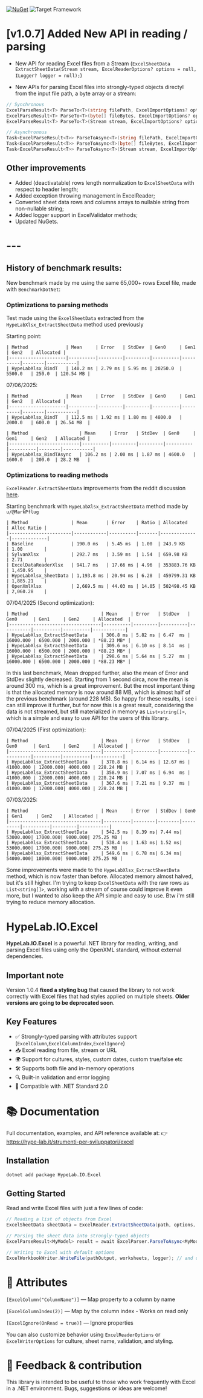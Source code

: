 ﻿[![NuGet](https://img.shields.io/nuget/v/HypeLab.IO.Excel.svg?style=flat-square)](https://www.nuget.org/packages/HypeLab.IO.Excel)
![Target Framework](https://img.shields.io/badge/target-.NET%20Standard%202.0-blue?style=flat-square)

# [v1.0.7] Added New API in reading / parsing
- New API for reading Excel files from a Stream (`ExcelSheetData ExtractSheetData(Stream stream, ExcelReaderOptions? options = null, ILogger? logger = null);`)

- New APIs for parsing Excel files into strongly-typed objects directyl from the input file path, a byte array or a stream:
```csharp
// Synchronous
ExcelParseResult<T> ParseTo<T>(string filePath, ExcelImportOptions? options = null, ILogger? logger = null);
ExcelParseResult<T> ParseTo<T>(byte[] fileBytes, ExcelImportOptions? options = null, ILogger? logger = null);
ExcelParseResult<T> ParseTo<T>(Stream stream, ExcelImportOptions? options = null, ILogger? logger = null);

// Asynchronous
Task<ExcelParseResult<T>> ParseToAsync<T>(string filePath, ExcelImportOptions? options = null, ILogger? logger = null, CancellationToken cancellationToken = default);
Task<ExcelParseResult<T>> ParseToAsync<T>(byte[] fileBytes, ExcelImportOptions? options = null, ILogger? logger = null, CancellationToken cancellationToken = default);
Task<ExcelParseResult<T>> ParseToAsync<T>(Stream stream, ExcelImportOptions? options = null, ILogger? logger = null, CancellationToken cancellationToken = default);
```

## Other improvements
- Added (deactivatable) rows length normalization to `ExcelSheetData` with respect to header length;
- Added exception throwing management in ExcelReader;
- Converted sheet data rows and columns arrays to nullable string from non-nullable string;
- Added logger support in ExcelValidator methods;
- Updated NuGets.

# ---

## History of benchmark results:
New benchmark made by me using the same 65,000+ rows Excel file, made with `BenchmarkDotNet`:

### Optimizations to parsing methods
Test made using the `ExcelSheetData` extracted from the `HypeLabXlsx_ExtractSheetData` method used previously

Starting point:
```
| Method              | Mean     | Error   | StdDev  | Gen0     | Gen1     | Gen2   | Allocated |
|---------------------|----------|---------|---------|----------|----------|--------|-----------|
| HypeLabXlsx_BindT   | 140.2 ms | 2.79 ms | 5.95 ms | 20250.0  | 5500.0   | 250.0  | 120.54 MB |
```

07/06/2025:
```
| Method              | Mean     | Error   | StdDev  | Gen0     | Gen1     | Gen2   | Allocated |
|---------------------|----------|---------|---------|----------|----------|--------|-----------|
| HypeLabXlsx_BindT   | 112.5 ms | 1.92 ms | 1.80 ms | 4800.0   | 2000.0   | 600.0  | 26.54 MB  |

| Method                   | Mean     | Error   | StdDev  | Gen0     | Gen1     | Gen2   | Allocated |
|--------------------------|----------|---------|---------|----------|----------|--------|-----------|
| HypeLabXlsx_BindTAsync   | 106.2 ms | 2.00 ms | 1.87 ms | 4600.0   | 1600.0   | 200.0  | 28.2 MB   |
```

### Optimizations to reading methods
`ExcelReader.ExtractSheetData` improvements from the reddit discussion [here](https://www.reddit.com/r/dotnet/comments/1lput9r/i_have_released_a_nuget_package_to_readwrite/).

Starting benchmark with `HypeLabXlsx_ExtractSheetData` method made by `u/@MarkPflug`
```
| Method                | Mean       | Error    | Ratio | Allocated    | Alloc Ratio |
|-----------------------|------------|----------|-------|--------------|-------------|
| Baseline              | 190.0 ms   | 5.45 ms  | 1.00  | 243.9 KB     | 1.00        |
| SylvanXlsx            | 292.7 ms   | 3.59 ms  | 1.54  | 659.98 KB    | 2.71        |
| ExcelDataReaderXlsx   | 941.7 ms   | 17.66 ms | 4.96  | 353883.76 KB | 1,450.95    |
| HypeLabXlsx_SheetData | 1,193.8 ms | 20.94 ms | 6.28  | 459799.31 KB | 1,885.21    |
| OpenXmlXlsx           | 2,669.5 ms | 44.03 ms | 14.05 | 502498.45 KB | 2,060.28    |
```

07/04/2025 (Second optimization):
```
| Method                           | Mean     | Error   | StdDev   | Gen0      | Gen1     | Gen2     | Allocated  |	
|----------------------------------|----------|---------|----------|-----------|----------|----------|------------|
| HypeLabXlsx_ExtractSheetData     | 306.8 ms | 5.82 ms | 6.47  ms | 16000.000 | 6500.000 | 2000.000 | *88.23 MB* |
| HypeLabXlsx_ExtractSheetData     | 309.6 ms | 6.10 ms | 8.14  ms | 16000.000 | 6500.000 | 2000.000 | *88.23 MB* |
| HypeLabXlsx_ExtractSheetData     | 298.6 ms | 5.64 ms | 5.27  ms | 16000.000 | 6500.000 | 2000.000 | *88.23 MB* |
```
In this last benchmark, Mean dropped further, also the mean of Error and StdDev slightly decreased. Starting from 1 second circa, now the mean is around 300 ms, which is a great improvement.
But the most important thing is that the allocated memory is now around 88 MB, which is almost half of the previous benchmark (around 228 MB).
So happy for these results, i see i can still improve it further, but for now this is a great result, considering the data is not streamed, but still materialized in memory as `List<string[]>`, which is a simple and easy to use API for the users of this library.

07/04/2025 (First optimization):
```
| Method                           | Mean     | Error   | StdDev   | Gen0      | Gen1     | Gen2     | Allocated |
|----------------------------------|----------|---------|----------|-----------|----------|----------|-----------|
| HypeLabXlsx_ExtractSheetData     | 370.8 ms | 6.14 ms | 12.67 ms | 41000.000 | 12000.000| 4000.000 | 228.24 MB |
| HypeLabXlsx_ExtractSheetData     | 358.9 ms | 7.07 ms | 6.94  ms | 41000.000 | 12000.000| 4000.000 | 228.24 MB |
| HypeLabXlsx_ExtractSheetData     | 367.6 ms | 7.21 ms | 9.37  ms | 41000.000 | 12000.000| 4000.000 | 228.24 MB |
```

07/03/2025:
```
| Method                           | Mean     | Error  | StdDev | Gen0     | Gen1     | Gen2    | Allocated	|
|----------------------------------|----------|--------|--------|----------|----------|---------|-----------|
| HypeLabXlsx_ExtractSheetData     | 542.5 ms | 8.39 ms| 7.44 ms| 53000.000| 17000.000| 9000.000| 275.25 MB |
| HypeLabXlsx_ExtractSheetData     | 538.4 ms | 1.63 ms| 1.52 ms| 53000.000| 17000.000| 9000.000| 275.25 MB |
| HypeLabXlsx_ExtractSheetData     | 549.6 ms | 6.78 ms| 6.34 ms| 54000.000| 18000.000| 9000.000| 275.25 MB |

```

Some improvements were made to the `HypeLabXlsx_ExtractSheetData` method, which is now faster than before.
Allocated memory almost halved, but it's still higher. I'm trying to keep `ExcelSheetData` with the raw rows as `List<string[]>`, working with a stream of course could improve it even more, but I wanted to also keep the API simple and easy to use.
Btw i'm still trying to reduce memory allocation.


# HypeLab.IO.Excel

**HypeLab.IO.Excel** is a powerful .NET library for reading, writing, and parsing Excel files using only the OpenXML standard, without external dependencies.

## Important note
Version 1.0.4 **fixed a styling bug** that caused the library to not work correctly with Excel files that had styles applied on multiple sheets. **Older versions are going to be deprecated soon**.

## Key Features

- ✅ Strongly-typed parsing with attributes support (`ExcelColumn`,`ExcelColumnIndex`,`ExcelIgnore`)
- 📥 Excel reading from file, stream or URL
- 🌍 Support for cultures, styles, custom dates, custom true/false etc
- 🛠 Supports both file and in-memory operations
- 🔍 Built-in validation and error logging
- 🧩 Compatible with .NET Standard 2.0

# 📚 Documentation
Full documentation, examples, and API reference available at:
👉 https://hype-lab.it/strumenti-per-sviluppatori/excel

## Installation

```bash
dotnet add package HypeLab.IO.Excel
```

## Getting Started

Read and write Excel files with just a few lines of code:

```csharp
// Reading a list of objects from Excel
ExcelSheetData sheetData = ExcelReader.ExtractSheetData(path, options, logger: logger); // and other methods

// Parsing the sheet data into strongly-typed objects
ExcelParseResult<MyModel> result = await ExcelParser.ParseToAsync<MyModel>(sheetData, options: options, logger: logger).ConfigureAwait(false); // and other methods

// Writing to Excel with default options
ExcelWorkbookWriter.WriteFile(pathOutput, worksheets, logger); // and other methods

```

# 🧩 Attributes
`[ExcelColumn("ColumnName")]` — Map property to a column by name

`[ExcelColumnIndex(2)]` — Map by the column index - Works on read only

`[ExcelIgnore(OnRead = true)]` — Ignore properties

You can also customize behavior using `ExcelReaderOptions` or `ExcelWriterOptions` for culture, sheet name, validation, and styling.

# 💬 Feedback & contribution
This library is intended to be useful to those who work frequently with Excel in a .NET environment.
Bugs, suggestions or ideas are welcome!